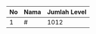 | No | Nama            | Jumlah Level |
|----|-----------------|--------------|
| 1  | #    |    1012        |
